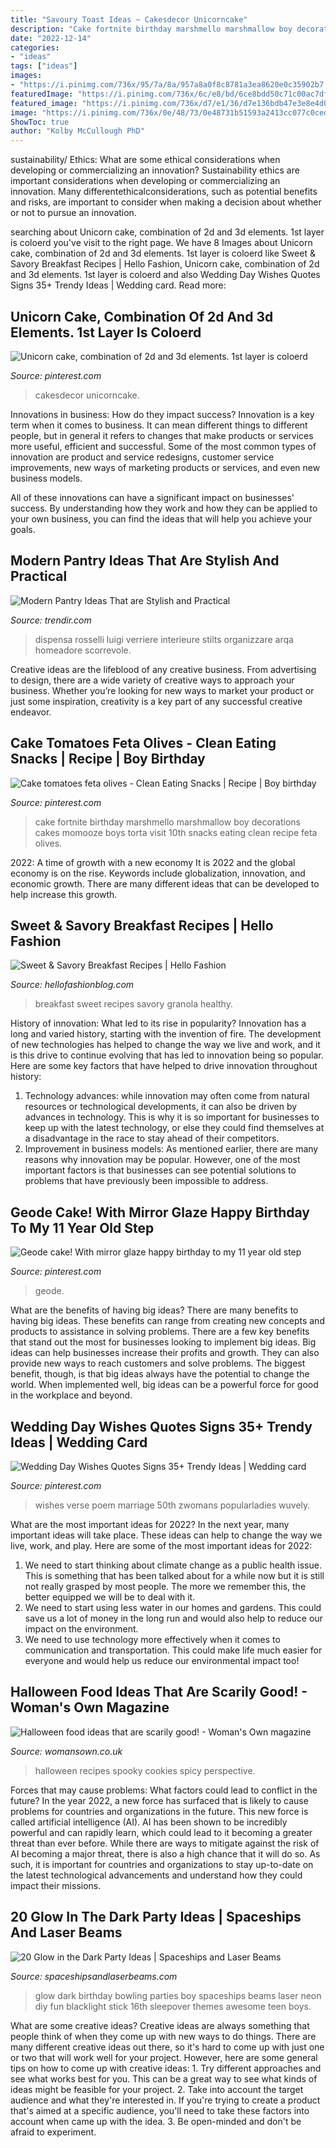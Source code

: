 ```yaml
---
title: "Savoury Toast Ideas ~ Cakesdecor Unicorncake"
description: "Cake fortnite birthday marshmello marshmallow boy decorations cakes momooze boys torta visit 10th snacks eating clean recipe feta olives"
date: "2022-12-14"
categories:
- "ideas"
tags: ["ideas"]
images:
- "https://i.pinimg.com/736x/95/7a/8a/957a8a0f8c8781a3ea8620e0c35902b7.jpg"
featuredImage: "https://i.pinimg.com/736x/6c/e8/bd/6ce8bdd50c71c00ac7df11a3f6de883f.jpg"
featured_image: "https://i.pinimg.com/736x/d7/e1/36/d7e136bdb47e3e8e4d03b65e179eeaeb.jpg"
image: "https://i.pinimg.com/736x/0e/48/73/0e48731b51593a2413cc077c0cedcc63.jpg"
ShowToc: true
author: "Kolby McCullough PhD"
---
```



sustainability/ Ethics: What are some ethical considerations when developing or commercializing an innovation?
Sustainability ethics are important considerations when developing or commercializing an innovation. Many differentethicalconsiderations, such as potential benefits and risks, are important to consider when making a decision about whether or not to pursue an innovation.

	

		
searching about Unicorn cake, combination of 2d and 3d elements. 1st layer is coloerd you've visit to the right page. We have 8 Images about Unicorn cake, combination of 2d and 3d elements. 1st layer is coloerd like Sweet &amp; Savory Breakfast Recipes | Hello Fashion, Unicorn cake, combination of 2d and 3d elements. 1st layer is coloerd and also Wedding Day Wishes Quotes Signs 35+ Trendy Ideas | Wedding card. Read more:
		
    
## Unicorn Cake, Combination Of 2d And 3d Elements. 1st Layer Is Coloerd

<img loading=lazy src="https://i.pinimg.com/736x/95/7a/8a/957a8a0f8c8781a3ea8620e0c35902b7.jpg" onerror="this.onerror=null;this.src='https://tse4.mm.bing.net/th?id=OIP.MGB4ao1WDdSQRY1Dw4SUqwHaJ3&amp;pid=15.1';" alt="Unicorn cake, combination of 2d and 3d elements. 1st layer is coloerd">

_Source: pinterest.com_

>cakesdecor unicorncake. 

	

Innovations in business: How do they impact success?
Innovation is a key term when it comes to business. It can mean different things to different people, but in general it refers to changes that make products or services more useful, efficient and successful.
Some of the most common types of innovation are product and service redesigns, customer service improvements, new ways of marketing products or services, and even new business models.

All of these innovations can have a significant impact on businesses' success. By understanding how they work and how they can be applied to your own business, you can find the ideas that will help you achieve your goals.

    
## Modern Pantry Ideas That Are Stylish And Practical

<img loading=lazy src="https://cdn.trendir.com/wp-content/uploads/2016/10/Glass-pantry.jpg" onerror="this.onerror=null;this.src='https://tse3.mm.bing.net/th?id=OIP.UG41YozTzGQcZ_XZ7mnYrgHaJ4&amp;pid=15.1';" alt="Modern Pantry Ideas That are Stylish and Practical">

_Source: trendir.com_

>dispensa rosselli luigi verriere interieure stilts organizzare arqa homeadore scorrevole. 

	

Creative ideas are the lifeblood of any creative business. From advertising to design, there are a wide variety of creative ways to approach your business. Whether you’re looking for new ways to market your product or just some inspiration, creativity is a key part of any successful creative endeavor.

    
## Cake Tomatoes Feta Olives - Clean Eating Snacks | Recipe | Boy Birthday

<img loading=lazy src="https://i.pinimg.com/736x/d7/e1/36/d7e136bdb47e3e8e4d03b65e179eeaeb.jpg" onerror="this.onerror=null;this.src='https://tse4.mm.bing.net/th?id=OIP.4A5m-erwjsaJMkbY_ihvMgHaJ3&amp;pid=15.1';" alt="Cake tomatoes feta olives - Clean Eating Snacks | Recipe | Boy birthday">

_Source: pinterest.com_

>cake fortnite birthday marshmello marshmallow boy decorations cakes momooze boys torta visit 10th snacks eating clean recipe feta olives. 

	

2022: A time of growth with a new economy
It is 2022 and the global economy is on the rise. Keywords include globalization, innovation, and economic growth. There are many different ideas that can be developed to help increase this growth.

    
## Sweet &amp; Savory Breakfast Recipes | Hello Fashion

<img loading=lazy src="https://www.hellofashionblog.com/wp-content/uploads/2016/09/granola.jpg" onerror="this.onerror=null;this.src='https://tse3.mm.bing.net/th?id=OIP.FdSXF8VHOEJWkO3DBMm5DAHaKS&amp;pid=15.1';" alt="Sweet &amp; Savory Breakfast Recipes | Hello Fashion">

_Source: hellofashionblog.com_

>breakfast sweet recipes savory granola healthy. 

	

History of innovation: What led to its rise in popularity?
Innovation has a long and varied history, starting with the invention of fire. The development of new technologies has helped to change the way we live and work, and it is this drive to continue evolving that has led to innovation being so popular. Here are some key factors that have helped to drive innovation throughout history: 
1) Technology advances: while innovation may often come from natural resources or technological developments, it can also be driven by advances in technology. This is why it is so important for businesses to keep up with the latest technology, or else they could find themselves at a disadvantage in the race to stay ahead of their competitors. 
2) Improvement in business models: As mentioned earlier, there are many reasons why innovation may be popular. However, one of the most important factors is that businesses can see potential solutions to problems that have previously been impossible to address.

    
## Geode Cake! With Mirror Glaze Happy Birthday To My 11 Year Old Step

<img loading=lazy src="https://i.pinimg.com/736x/0e/48/73/0e48731b51593a2413cc077c0cedcc63.jpg" onerror="this.onerror=null;this.src='https://tse4.mm.bing.net/th?id=OIP.r8iEBzvfY0tB9nRuzkgEGgHaJ3&amp;pid=15.1';" alt="Geode cake! With mirror glaze happy birthday to my 11 year old step">

_Source: pinterest.com_

>geode. 

	

What are the benefits of having big ideas?
There are many benefits to having big ideas. These benefits can range from creating new concepts and products to assistance in solving problems. There are a few key benefits that stand out the most for businesses looking to implement big ideas. 
Big ideas can help businesses increase their profits and growth. They can also provide new ways to reach customers and solve problems. The biggest benefit, though, is that big ideas always have the potential to change the world. When implemented well, big ideas can be a powerful force for good in the workplace and beyond.

    
## Wedding Day Wishes Quotes Signs 35+ Trendy Ideas | Wedding Card

<img loading=lazy src="https://i.pinimg.com/736x/6c/e8/bd/6ce8bdd50c71c00ac7df11a3f6de883f.jpg" onerror="this.onerror=null;this.src='https://tse1.mm.bing.net/th?id=OIP.7z3bDYrStYDP8pD7Pxy0sgAAAA&amp;pid=15.1';" alt="Wedding Day Wishes Quotes Signs 35+ Trendy Ideas | Wedding card">

_Source: pinterest.com_

>wishes verse poem marriage 50th zwomans popularladies wuvely. 

	

What are the most important ideas for 2022?
In the next year, many important ideas will take place. These ideas can help to change the way we live, work, and play. Here are some of the most important ideas for 2022:
1. We need to start thinking about climate change as a public health issue. This is something that has been talked about for a while now but it is still not really grasped by most people. The more we remember this, the better equipped we will be to deal with it.
2. We need to start using less water in our homes and gardens. This could save us a lot of money in the long run and would also help to reduce our impact on the environment.
3. We need to use technology more effectively when it comes to communication and transportation. This could make life much easier for everyone and would help us reduce our environmental impact too!

    
## Halloween Food Ideas That Are Scarily Good! - Woman&#039;s Own Magazine

<img loading=lazy src="http://keyassets-p2.timeincuk.net/wp/prod/wp-content/uploads/sites/32/2015/10/halloween-food-ideas-featured-image.jpg" onerror="this.onerror=null;this.src='https://tse1.mm.bing.net/th?id=OIP.ZJiWhGyq1CG91pdohfLR2gHaLG&amp;pid=15.1';" alt="Halloween food ideas that are scarily good! - Woman&#039;s Own magazine">

_Source: womansown.co.uk_

>halloween recipes spooky cookies spicy perspective. 

	

Forces that may cause problems: What factors could lead to conflict in the future?
In the year 2022, a new force has surfaced that is likely to cause problems for countries and organizations in the future. This new force is called artificial intelligence (AI). AI has been shown to be incredibly powerful and can rapidly learn, which could lead to it becoming a greater threat than ever before. While there are ways to mitigate against the risk of AI becoming a major threat, there is also a high chance that it will do so. As such, it is important for countries and organizations to stay up-to-date on the latest technological advancements and understand how they could impact their missions.

    
## 20 Glow In The Dark Party Ideas | Spaceships And Laser Beams

<img loading=lazy src="http://spaceshipsandlaserbeams.com/wp-content/uploads/2015/09/glow-in-the-dark-birthday-party-ideas-boys.jpg" onerror="this.onerror=null;this.src='https://tse1.mm.bing.net/th?id=OIP.mNxnmfNyFDxSRtMiVn0AhAHaLH&amp;pid=15.1';" alt="20 Glow in the Dark Party Ideas | Spaceships and Laser Beams">

_Source: spaceshipsandlaserbeams.com_

>glow dark birthday bowling parties boy spaceships beams laser neon diy fun blacklight stick 16th sleepover themes awesome teen boys. 

	

What are some creative ideas?
Creative ideas are always something that people think of when they come up with new ways to do things. There are many different creative ideas out there, so it's hard to come up with just one or two that will work well for your project. However, here are some general tips on how to come up with creative ideas: 1. Try different approaches and see what works best for you. This can be a great way to see what kinds of ideas might be feasible for your project. 2. Take into account the target audience and what they're interested in. If you're trying to create a product that's aimed at a specific audience, you'll need to take these factors into account when came up with the idea. 3. Be open-minded and don't be afraid to experiment.

